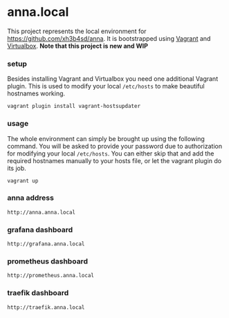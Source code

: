 # anna.local
This project represents the local environment for
https://github.com/xh3b4sd/anna. It is bootstrapped using
[Vagrant](https://www.vagrantup.com/) and
[Virtualbox](https://www.virtualbox.org/). **Note that this project is new and
WIP**

### setup
Besides installing Vagrant and Virtualbox you need one additional Vagrant
plugin. This is used to modify your local `/etc/hosts` to make beautiful
hostnames working.
```
vagrant plugin install vagrant-hostsupdater
```

### usage
The whole environment can simply be brought up using the following command.
You will be asked to provide your password due to authorization for modifying
your local `/etc/hosts`. You can either skip that and add the required
hostnames manually to your hosts file, or let the vagrant plugin do its job.
```
vagrant up
```

### anna address
```
http://anna.anna.local
```

### grafana dashboard
```
http://grafana.anna.local
```

### prometheus dashboard
```
http://prometheus.anna.local
```

### traefik dashboard
```
http://traefik.anna.local
```
